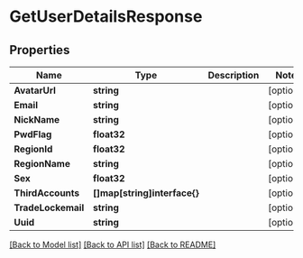 # GetUserDetailsResponse

## Properties

Name | Type | Description | Notes
------------ | ------------- | ------------- | -------------
**AvatarUrl** | **string** |  | [optional] 
**Email** | **string** |  | [optional] 
**NickName** | **string** |  | [optional] 
**PwdFlag** | **float32** |  | [optional] 
**RegionId** | **float32** |  | [optional] 
**RegionName** | **string** |  | [optional] 
**Sex** | **float32** |  | [optional] 
**ThirdAccounts** | **[]map[string]interface{}** |  | [optional] 
**TradeLockemail** | **string** |  | [optional] 
**Uuid** | **string** |  | [optional] 

[[Back to Model list]](../README.md#documentation-for-models) [[Back to API list]](../README.md#documentation-for-api-endpoints) [[Back to README]](../README.md)


